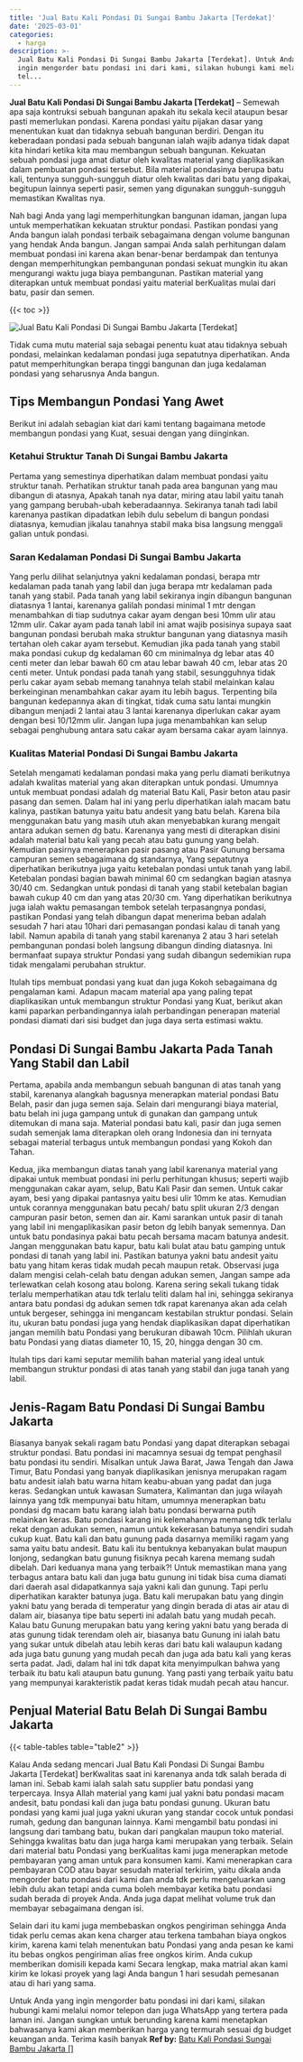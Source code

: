 ```yaml
---
title: 'Jual Batu Kali Pondasi Di Sungai Bambu Jakarta [Terdekat]'
date: '2025-03-01'
categories:
  - harga
description: >-
  Jual Batu Kali Pondasi Di Sungai Bambu Jakarta [Terdekat]. Untuk Anda yang
  ingin mengorder batu pondasi ini dari kami, silakan hubungi kami melalui nomor
  tel...
---
```


**Jual Batu Kali Pondasi Di Sungai Bambu Jakarta \[Terdekat\]** – Semewah apa saja kontruksi sebuah bangunan apakah itu sekala kecil ataupun besar pasti memerlukan pondasi. Karena pondasi yaitu pijakan dasar yang menentukan kuat dan tidaknya sebuah bangunan berdiri. Dengan itu keberadaan pondasi pada sebuah bangunan ialah wajib adanya tidak dapat kita hindari ketika kita mau membangun sebuah bangunan. Kekuatan sebuah pondasi juga amat diatur oleh kwalitas material yang diaplikasikan dalam pembuatan pondasi tersebut. Bila material pondasinya berupa batu kali, tentunya sungguh-sungguh diatur oleh kwalitas dari batu yang dipakai, begitupun lainnya seperti pasir, semen yang digunakan sungguh-sungguh memastikan Kwalitas nya.

Nah bagi Anda yang lagi memperhitungkan bangunan idaman, jangan lupa untuk memperhatikan kekuatan struktur pondasi. Pastikan pondasi yang Anda bangun ialah pondasi terbaik sebagaimana dengan volume bangunan yang hendak Anda bangun. Jangan sampai Anda salah perhitungan dalam membuat pondasi ini karena akan benar-benar berdampak dan tentunya dengan memperhitungkan pembangunan pondasi sekuat mungkin itu akan mengurangi waktu juga biaya pembangunan. Pastikan material yang diterapkan untuk membuat pondasi yaitu material berKualitas mulai dari batu, pasir dan semen.

{{< toc >}}

![Jual Batu Kali Pondasi Di Sungai Bambu Jakarta [Terdekat]](/images/jual-batu-kali-04.png)

Tidak cuma mutu material saja sebagai penentu kuat atau tidaknya sebuah pondasi, melainkan kedalaman pondasi juga sepatutnya diperhatikan. Anda patut memperhitungkan berapa tinggi bangunan dan juga kedalaman pondasi yang seharusnya Anda bangun.

## Tips Membangun Pondasi Yang Awet

Berikut ini adalah sebagian kiat dari kami tentang bagaimana metode membangun pondasi yang Kuat, sesuai dengan yang diinginkan.

### Ketahui Struktur Tanah Di Sungai Bambu Jakarta

Pertama yang semestinya diperhatikan dalam membuat pondasi yaitu struktur tanah. Perhatikan struktur tanah pada area bangunan yang mau dibangun di atasnya, Apakah tanah nya datar, miring atau labil yaitu tanah yang gampang berubah-ubah keberadaannya. Sekiranya tanah tadi labil karenanya pastikan dipadatkan lebih dulu sebelum di bangun pondasi diatasnya, kemudian jikalau tanahnya stabil maka bisa langsung menggali galian untuk pondasi.

### Saran Kedalaman Pondasi Di Sungai Bambu Jakarta

Yang perlu dilihat selanjutnya yakni kedalaman pondasi, berapa mtr kedalaman pada tanah yang labil dan juga berapa mtr kedalaman pada tanah yang stabil. Pada tanah yang labil sekiranya ingin dibangun bangunan diatasnya 1 lantai, karenanya galilah pondasi minimal 1 mtr dengan menambahkan di tiap sudutnya cakar ayam dengan besi 10mm ulir atau 12mm ulir. Cakar ayam pada tanah labil ini amat wajib posisinya supaya saat bangunan pondasi berubah maka struktur bangunan yang diatasnya masih tertahan oleh cakar ayam tersebut. Kemudian jika pada tanah yang stabil maka pondasi cukup dg kedalaman 60 cm minimalnya dg lebar atas 40 centi meter dan lebar bawah 60 cm atau lebar bawah 40 cm, lebar atas 20 centi meter. Untuk pondasi pada tanah yang stabil, sesungguhnya tidak perlu cakar ayam sebab memang tanahnya telah stabil melainkan kalau berkeinginan menambahkan cakar ayam itu lebih bagus. Terpenting bila bangunan kedepannya akan di tingkat, tidak cuma satu lantai mungkin dibangun menjadi 2 lantai atau 3 lantai karenanya diperlukan cakar ayam dengan besi 10/12mm ulir. Jangan lupa juga menambahkan kan selup sebagai penghubung antara satu cakar ayam bersama cakar ayam lainnya.

### Kualitas Material Pondasi Di Sungai Bambu Jakarta

Setelah mengamati kedalaman pondasi maka yang perlu diamati berikutnya adalah kwalitas material yang akan diterapkan untuk pondasi. Umumnya untuk membuat pondasi adalah dg material Batu Kali, Pasir beton atau pasir pasang dan semen. Dalam hal ini yang perlu diperhatikan ialah macam batu kalinya, pastikan batunya yaitu batu andesit yang batu belah. Karena bila menggunakan batu yang masih utuh akan menyebabkan kurang mengait antara adukan semen dg batu. Karenanya yang mesti di diterapkan disini adalah material batu kali yang pecah atau batu gunung yang belah. Kemudian pasirnya menerapkan pasir pasang atau Pasir Gunung bersama campuran semen sebagaimana dg standarnya, Yang sepatutnya diperhatikan berikutnya juga yaitu ketebalan pondasi untuk tanah yang labil. Ketebalan pondasi bagian bawah minimal 60 cm sedangkan bagian atasnya 30/40 cm. Sedangkan untuk pondasi di tanah yang stabil ketebalan bagian bawah cukup 40 cm dan yang atas 20/30 cm. Yang diperhatikan berikutnya juga ialah waktu pemasangan tembok setelah terpasangnya pondasi, pastikan Pondasi yang telah dibangun dapat menerima beban adalah sesudah 7 hari atau 10hari dari pemasangan pondasi kalau di tanah yang labil. Namun apabila di tanah yang stabil karenanya 2 atau 3 hari setelah pembangunan pondasi boleh langsung dibangun dinding diatasnya. Ini bermanfaat supaya struktur Pondasi yang sudah dibangun sedemikian rupa tidak mengalami perubahan struktur.

Itulah tips membuat pondasi yang kuat dan juga Kokoh sebagaimana dg pengalaman kami. Adapun macam material apa yang paling tepat diaplikasikan untuk membangun struktur Pondasi yang Kuat, berikut akan kami paparkan perbandingannya ialah perbandingan penerapan material pondasi diamati dari sisi budget dan juga daya serta estimasi waktu.

## Pondasi Di Sungai Bambu Jakarta Pada Tanah Yang Stabil dan Labil

Pertama, apabila anda membangun sebuah bangunan di atas tanah yang stabil, karenanya alangkah bagusnya menerapkan material pondasi Batu Belah, pasir dan juga semen saja. Selain dari mengurangi biaya material, batu belah ini juga gampang untuk di gunakan dan gampang untuk ditemukan di mana saja. Material pondasi batu kali, pasir dan juga semen sudah semenjak lama diterapkan oleh orang Indonesia dan ini ternyata sebagai material terbagus untuk membangun pondasi yang Kokoh dan Tahan.

Kedua, jika membangun diatas tanah yang labil karenanya material yang dipakai untuk membuat pondasi ini perlu perhitungan khusus; seperti wajib menggunakan cakar ayam, selup, Batu Kali Pasir dan semen. Untuk cakar ayam, besi yang dipakai pantasnya yaitu besi ulir 10mm ke atas. Kemudian untuk corannya menggunakan batu pecah/ batu split ukuran 2/3 dengan campuran pasir beton, semen dan air. Kami sarankan untuk pasir di tanah yang labil ini mengaplikasikan pasir beton dg lebih banyak semennya. Dan untuk batu pondasinya pakai batu pecah bersama macam batunya andesit. Jangan menggunakan batu kapur, batu kali bulat atau batu gamping untuk pondasi di tanah yang labil ini. Pastikan batunya yakni batu andesit yaitu batu yang hitam keras tidak mudah pecah maupun retak. Observasi juga dalam mengisi celah-celah batu dengan adukan semen, Jangan sampe ada terlewatkan celah kosong atau bolong. Karena sering sekali tukang tidak terlalu memperhatikan atau tdk terlalu teliti dalam hal ini, sehingga sekiranya antara batu pondasi dg adukan semen tdk rapat karenanya akan ada celah untuk bergeser, sehingga ini mengancam kestabilan struktur pondasi. Selain itu, ukuran batu pondasi juga yang hendak diaplikasikan dapat diperhatikan jangan memilih batu Pondasi yang berukuran dibawah 10cm. Pilihlah ukuran batu Pondasi yang diatas diameter 10, 15, 20, hingga dengan 30 cm.

Itulah tips dari kami seputar memilih bahan material yang ideal untuk membangun struktur pondasi di atas tanah yang stabil dan juga tanah yang labil.

## Jenis-Ragam Batu Pondasi Di Sungai Bambu Jakarta

Biasanya banyak sekali ragam batu Pondasi yang dapat diterapkan sebagai struktur pondasi. Batu pondasi ini macamnya sesuai dg tempat penghasil batu pondasi itu sendiri. Misalkan untuk Jawa Barat, Jawa Tengah dan Jawa Timur, Batu Pondasi yang banyak diaplikasikan jenisnya merupakan ragam batu andesit ialah batu warna hitam keabu-abuan yang padat dan juga keras. Sedangkan untuk kawasan Sumatera, Kalimantan dan juga wilayah lainnya yang tdk mempunyai batu hitam, umumnya menerapkan batu pondasi dg macam batu karang ialah batu pondasi berwarna putih melainkan keras. Batu pondasi karang ini kelemahannya memang tdk terlalu rekat dengan adukan semen, namun untuk kekerasan batunya sendiri sudah cukup kuat. Batu kali dan batu gunung pada dasarnya memiliki ragam yang sama yaitu batu andesit. Batu kali itu bentuknya kebanyakan bulat maupun lonjong, sedangkan batu gunung fisiknya pecah karena memang sudah dibelah. Dari keduanya mana yang terbaik?! Untuk memastikan mana yang terbagus antara batu kali dan juga batu gunung ini tidak bisa cuma diamati dari daerah asal didapatkannya saja yakni kali dan gunung. Tapi perlu diperhatikan karakter batunya juga. Batu kali merupakan batu yang dingin yakni batu yang berada di temperatur yang dingin berada di atas air atau di dalam air, biasanya tipe batu seperti ini adalah batu yang mudah pecah. Kalau batu Gunung merupakan batu yang kering yakni batu yang berada di atas gunung tidak terendam oleh air, biasanya batu Gunung ini ialah batu yang sukar untuk dibelah atau lebih keras dari batu kali walaupun kadang ada juga batu gunung yang mudah pecah dan juga ada batu kali yang keras serta padat. Jadi, dalam hal ini tdk dapat kita menyimpulkan bahwa yang terbaik itu batu kali ataupun batu gunung. Yang pasti yang terbaik yaitu batu yang mempunyai karakteristik padat keras tidak mudah pecah atau hancur.

## Penjual Material Batu Belah Di Sungai Bambu Jakarta

{{< table-tables table="table2" >}}

Kalau Anda sedang mencari Jual Batu Kali Pondasi Di Sungai Bambu Jakarta \[Terdekat\] berKwalitas saat ini karenanya anda tdk salah berada di laman ini. Sebab kami ialah salah satu supplier batu pondasi yang terpercaya. Insya Allah material yang kami jual yakni batu pondasi macam andesit, batu pondasi kali dan juga batu pondasi gunung. Ukuran batu pondasi yang kami jual juga yakni ukuran yang standar cocok untuk pondasi rumah, gedung dan bangunan lainnya. Kami mengambil batu pondasi ini langsung dari tambang batu, bukan dari pangkalan maupun toko material. Sehingga kwalitas batu dan juga harga kami merupakan yang terbaik. Selain dari material batu Pondasi yang berKualitas kami juga menerapkan metode pembayaran yang aman untuk para konsumen kami. Kami menerapkan cara pembayaran COD atau bayar sesudah material terkirim, yaitu dikala anda mengorder batu pondasi dari kami dan anda tdk perlu mengeluarkan uang lebih dulu akan tetapi anda cuma boleh membayar ketika batu pondasi sudah berada di proyek Anda. Anda juga dapat melihat volume truk dan membayar sebagaimana dengan isi.

Selain dari itu kami juga membebaskan ongkos pengiriman sehingga Anda tidak perlu cemas akan kena charger atau terkena tambahan biaya ongkos kirim, karena kami telah menentukan batu Pondasi yang anda pesan ke kami itu bebas ongkos pengiriman alias free ongkos kirim. Anda cukup memberikan domisili kepada kami Secara lengkap, maka matrial akan kami kirim ke lokasi proyek yang lagi Anda bangun 1 hari sesudah pemesanan atau di hari yang sama.

Untuk Anda yang ingin mengorder batu pondasi ini dari kami, silakan hubungi kami melalui nomor telepon dan juga WhatsApp yang tertera pada laman ini. Jangan sungkan untuk berunding karena kami menetapkan bahwasanya kami akan memberikan harga yang termurah sesuai dg budget keuangan anda. Terima kasih banyak
**Ref by:** [Batu Kali Pondasi Sungai Bambu Jakarta []](https://id.wikipedia.org/wiki/Batu)
